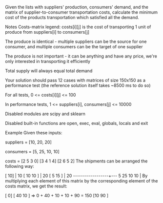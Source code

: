 Given the lists with suppliers' production, consumers' demand, and the matrix of supplier-to-consumer transportation costs, calculate the minimum cost of the products transportation which satisfied all the demand.

Notes
Costs-matrix legend: costs[i][j] is the cost of transporting 1 unit of produce from suppliers[i] to consumers[j]

The produce is identical - multiple suppliers can be the source for one consumer, and multiple consumers can be the target of one supplier

The produce is not important - it can be anything and have any price, we're only interested in transporting it efficiently

Total supply will always equal total demand

Your solution should pass 12 cases with matrices of size 150x150 as a performance test (the reference solution itself takes ~8500 ms to do so)

For all tests, 0 <= costs[i][j] <= 100

In performance tests, 1 <= suppliers[i], consumers[j] <= 10000

Disabled modules are scipy and sklearn

Disabled built-in functions are open, exec, eval, globals, locals and exit

Example
Given these inputs:

suppliers = [10, 20, 20]

consumers = [5, 25, 10, 10]

costs =
    [2  5  3  0]
    [3  4  1  4]
    [2  6  5  2]
The shipments can be arranged the following way:

[            10]  | 10
[    10  10    ]  | 20
[ 5  15        ]  | 20
------------------+---
  5  25  10  10   |
By multiplying each element of this matrix by the corresponding element of the costs matrix, we get the result:

[             0]
[    40  10    ]  =>  0 + 40 + 10 + 10 + 90 = 150
[10  90        ]


